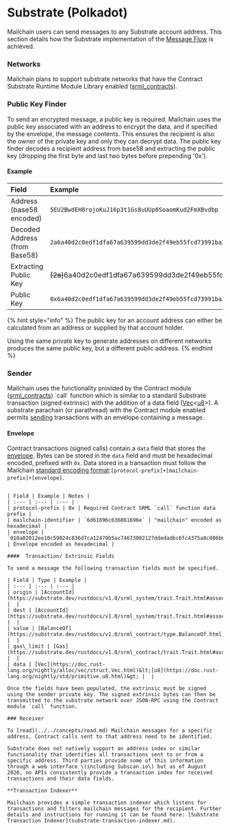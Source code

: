 # Substrate \(Polkadot\)

Mailchain users can send messages to any Substrate account address. This section details how the Substrate implementation of the [Message Flow](../../concepts/overview.md) is achieved.

### Networks

Mailchain plans to support substrate networks that have the Contract Substrate Runtime Module Library  enabled \([srml\_contracts](https://substrate.dev/rustdocs/v1.0/srml_contract/struct.Module.html#method.call)\).

### Public Key Finder

To send an encrypted message, a public key is required. Mailchain uses the public key associated with an address to encrypt the data, and if specified by the envelope, the message contents. This ensures the recipient is also the owner of the private key and only they can decrypt data. The public key finder decodes a recipient address from base58 and extracting the public key \(dropping the first byte and last two bytes before prepending '0x'\).

#### Example

| Field | Example |
| :--- | :--- |
| Address \(base58 encoded\) | `5EU2BwdEH8rojoKuJ16p3t1Gs8uUUp6SoaomKud2FmXBvdbp` |
| Decoded Address \(from Base58\) | `2a6a40d2c0edf1dfa67a639599dd3de2f49eb55fcd73991ba33a67debfb04b5846459b` |
| Extracting Public Key | ~~\[2a\]~~6a40d2c0edf1dfa67a639599dd3de2f49eb55fcd73991ba33a67debfb04b5846~~\[459b\]~~ |
| Public Key | `0x6a40d2c0edf1dfa67a639599dd3de2f49eb55fcd73991ba33a67debfb04b5846` |

{% hint style="info" %}
The public key for an account address can either be calculated from an address or supplied by that account holder.

Using the same private key to generate addresses on different networks produces the same public key, but a different public address.
{% endhint %}

### Sender

Mailchain uses the functionality provided by the Contract module \([srml\_contracts](https://substrate.dev/rustdocs/v2.0.0-rc5/pallet_contracts/struct.Module.html#method.call)\) \`call\` function which is similar to a standard Substrate transaction \(signed extrinsic\) with the addition of a data field \([Vec](https://doc.rust-lang.org/nightly/alloc/vec/struct.Vec.html)&lt;[u8](https://doc.rust-lang.org/nightly/std/primitive.u8.html)&gt;\). A substrate parachain \(or parathread\) with the Contract module enabled permits [sending](../../concepts/send.md) transactions with an envelope containing a message.

#### Envelope

Contract transactions \(signed calls\) contain a `data` field that stores the [envelope](../programmable-envelopes.md). Bytes can be stored in the `data` field and must be hexadecimal encoded, prefixed with `0x`. Data stored in a transaction must follow the Mailchain [standard encoding format](../../concepts/send.md#send-transaction):`[protocol-prefix]+[mailchain-prefix]+[envelope]`. 

~~~~

| Field | Example | Notes |
| :--- | :--- | :--- |
| protocol-prefix | 0x | Required Contract SRML `call` function data prefix |
| mailchain-identifier | `6d61696c636861696e` | "mailchain" encoded as hexadecimal |
| envelope | `010a82012ee10c59024c836d7ca12470b5ac74673002127ddedadbc6fc4375a8c086b650060ede199f603a158bc7884a903eadf97a2dd0fbe69ac81c216830f94e56b847d924b51a7d8227c80714219e6821a51bc7cba922f291a47bdffe29e7c3f67ad908ff377bfcc0b603007ead4bfd87ff0acc272528ca03d6381e6d0e1e2c5dfd24d521` | Envelope encoded as hexadecimal |

####  Transaction/ Extrinsic Fields

To send a message the following transaction fields must be specified.

| Field | Type | Example |
| :--- | :--- | :--- |
| origin | [AccountId](https://substrate.dev/rustdocs/v1.0/srml_system/trait.Trait.html#associatedtype.AccountId) |  |
| dest | [AccountId](https://substrate.dev/rustdocs/v1.0/srml_system/trait.Trait.html#associatedtype.AccountId) |  |
| value | [BalanceOf](https://substrate.dev/rustdocs/v1.0/srml_contract/type.BalanceOf.html) |  |
| gas\_limit | [Gas](https://substrate.dev/rustdocs/v1.0/srml_contract/trait.Trait.html#associatedtype.Gas) |  |
| data | [Vec](https://doc.rust-lang.org/nightly/alloc/vec/struct.Vec.html)&lt;[u8](https://doc.rust-lang.org/nightly/std/primitive.u8.html)&gt; |  |

Once the fields have been populated, the extrinsic must be signed using the sender private key. The signed extrinsic bytes can then be transmitted to the substrate network over JSON-RPC using the Contract module `call` function.

### Receiver

To [read](../../concepts/read.md) Mailchain messages for a specific address, Contract calls sent to that address need to be identified.

Substrate does not natively support an address index or similar functionality that identifies all transactions sent to or from a specific address. Third parties provide some of this information through a web interface \(including Subscan.io\) but as of August 2020, no APIs consistently provide a transaction index for received transactions and their data fields.

**Transaction Indexer**

Mailchain provides a simple transaction indexer which listens for transactions and filters mailchain messages for the recipient. Further details and instructions for running it can be found here: [Substrate Transaction Indexer](substrate-transaction-indexer.md).






